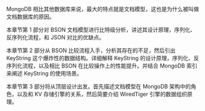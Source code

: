 MongoDB 相比其他数据库来说，最大的特点就是文档模型，这也是为什么被叫做文档数据库的原因。   

本章节第 1 部分对 BSON 文档模型进行比特级分析，讲述其设计原理，序列化、反序列化流程，和 JSON 对比的优缺点。   

本章节第 2 部分从 BSON 比较流程入手，分析其存在的不足，然后引出 KeyString 这个爆炸性的数据结构。详细解释 KeyString 的设计原理，序列化、反序列化流程，以及相比 BSON 在比较操作上的性能提升。并结合 MongoDB 索引来阐述 KeyString 的使用场景。

本章节第 3 部分将从顶层设计出发。首先描述文档模型在 MongoDB 架构中的角色，以及和 KV 存储引擎的关系，然后简要介绍 WiredTiger 引擎的数据组织原理。